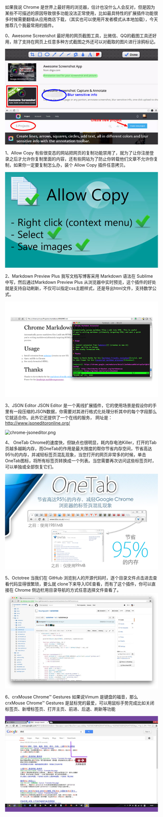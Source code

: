 如果我说 Chrome 是世界上最好用的浏览器，估计也没什么人会反对，但是因为某些不可描述的原因导致很多功能没法正常使用，比如最具特性的扩展插件功能很多时候需要翻墙从应用商店下载，（其实也可以使用开发者模式从本地加载），今天推荐几个我最常用的插件。

0、Awesome Screenshot
最好用的网页截图工具，比微信、QQ的截图工具还好用，除了支持在网页上任意多种方式截图之外还可以对截取的图片进行涂鸦标记。

![awsomescreen.jpg](../images/awsomescreen.jpg)

1、Allow Copy
有些很变态的网站把网页的复制功能禁用了，就为了让你注册登录之后才允许你复制里面的内容，还有些网站为了防止你转载他们文章不允许你复制，如果你一定要复制怎么办，装个 Allow Copy 插件任意拷贝。

![AllowCopy.jpg](../images/AllowCopy.jpg)

2、Markdown Preview Plus
我写文档写博客采用 Markdown 语法在 Sublime 中写，然后通过Markdown Preview Plus 从浏览器中实时预览，这个插件的好处就是支持自动刷新，不仅可以指定css主题样式，还是导出html文件，支持数学公式。

![chrome-markdown-preview.png](../images/chrome-markdown-preview.png)

3、JSON Editor
JSON Editor 是一个离线扩展插件，它的使用场景是假设你的手里有一段压缩的JSON数据，你需要对其进行格式化处理分析其中的每个字段那么它就适合你。此外它还提供了一个在线的服务， 网址是：http://www.jsoneditoronline.org/

![chrome-jsoneditor.png](../images/chrome-jsoneditor.png)

4、 OneTab
Chrome的速度快，但缺点也很明显，耗内存电池Killer，打开的Tab页越多越耗内存，而OneTab的作用是最大限度的帮你节省内存空间，节省高达95％的内存，并减轻标签页混乱现象，当您打开的网页非常多的时候，单击OneTab图标，将所有标签页转换成一个列表。当您需要再次访问这些标签页时，可以单独或全部恢复它们。

![chrome-onetab.png](../images/chrome-onetab.png)

5、Octotree
当我们在 GitHub 浏览别人的开源代码时，逐个目录文件点击进去查看代码显得很繁琐，要么就 clone下来导入IDE查看，而有了这个插件，你可以直接在 Chrome 侧边栏用目录导航的方式任意选择文件查看了。
![chrome-Octotree.jpg](../images/chrome-Octotree.jpg)

6、crxMouse Chrome™ Gestures
如果说Vimum 是键盘的福音，那么 crxMouse Chrome™ Gestures 是鼠标党的最爱，可以用鼠标手势完成比如关闭标签页、新增标签页、打开主页、前进、后退、刷新等功能

![images](../images/crxMouse.jpg)